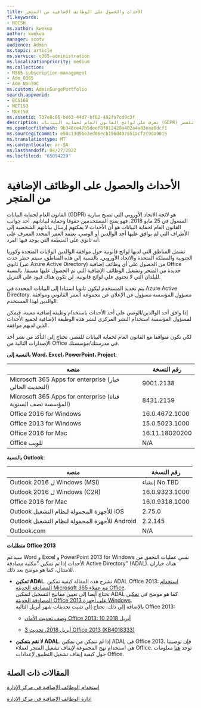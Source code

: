 ```yaml
---
title: الأحداث والحصول على الوظائف الإضافية من المتجر
f1.keywords:
- NOCSH
ms.author: kwekua
author: kwekua
manager: scotv
audience: Admin
ms.topic: article
ms.service: o365-administration
ms.localizationpriority: medium
ms.collection:
- M365-subscription-management
- Adm_O365
- Adm_NonTOC
ms.custom: AdminSurgePortfolio
search.appverid:
- BCS160
- MET150
- MOE150
ms.assetid: 737e8c86-be63-44d7-bf02-492fa7cd9c3f
description: تعرف على لوائح القانون العام لحماية البيانات (GDPR) التي تحكم البيانات الشخصية للقصر.
ms.openlocfilehash: 9b348ce47b5deef8f012428a402a4a83eaa6dcf1
ms.sourcegitcommit: e50c13d9be3ed05ecb156d497551acf2c9da9015
ms.translationtype: MT
ms.contentlocale: ar-SA
ms.lasthandoff: 04/27/2022
ms.locfileid: "65094229"
---
```

# <a name="minors-and-acquiring-add-ins-from-the-store"></a>الأحداث والحصول على الوظائف الإضافية من المتجر

القانون العام لحماية البيانات (GDPR) هو لائحة الاتحاد الأوروبي التي تصبح سارية المفعول في 25 مايو 2018. فهو يمنح المستخدمين حقوقا وحماية لبياناتهم. أحد جوانب القانون العام لحماية البيانات هو أن الأحداث لا يمكنهم إرسال بياناتهم الشخصية إلى الأطراف التي لم يوافق عليها أحد الوالدين أو الوصي. يعتمد العمر المحدد المعرف على أنه ثانوي على المنطقة التي يوجد فيها الفرد.

تشمل المناطق التي لديها لوائح قانونية حول موافقة الوالدين الولايات المتحدة وكوريا الجنوبية والمملكة المتحدة والاتحاد الأوروبي. بالنسبة إلى هذه المناطق، سيتم حظر حدث ثانوي (عبر Azure Active Directory) من الحصول على أي وظائف إضافية Office جديدة من المتجر وتشغيل الوظائف الإضافية التي تم الحصول عليها مسبقا. بالنسبة للبلدان التي لا تحتوي على لوائح قانونية، لن تكون هناك قيود على التنزيل.

يتم تحديد المستخدم ليكون ثانويا استنادا إلى البيانات المحددة في Azure Active Directory. مسؤول المؤسسة مسؤول عن الإعلان عن مجموعة العمر القانوني وموافقة الوالدين لهذا المستخدم.

إذا وافق أحد الوالدين/الوصي على أحد الأحداث باستخدام وظيفة إضافية معينة، فيمكن لمسؤول المؤسسة استخدام النشر المركزي لنشر هذه الوظيفة الإضافية لجميع الأحداث الذين لديهم موافقة.

لكي تكون متوافقا مع القانون العام لحماية البيانات للقصر، تحتاج إلى التأكد من نشر أحد الإصدارات التالية من Office في مدرستك/مؤسستك.

 **بالنسبة إلى Word، Excel، PowerPoint، Project**:

|منصه|رقم النسخة|
|---|---|
|Microsoft 365 Apps for enterprise (خيار التحديث الحالي)|9001.2138|
|Microsoft 365 Apps for enterprise (قناة المؤسسة نصف السنوية)|8431.2159|
|Office 2016 for Windows|16.0.4672.1000|
|Office 2013 for Windows|15.0.5023.1000|
|Office 2016 for Mac|16.11.18020200|
|Office للويب|N/A|

 **بالنسبة Outlook**:

|منصه|رقم النسخة|
|---|---|
|Outlook 2016 ل Windows (MSI)|إنشاء No TBD|
|Outlook 2016 ل Windows (C2R)|16.0.9323.1000|
|Office 2016 for Mac|16.0.9318.1000|
|Outlook للأجهزة المحمولة لنظام التشغيل iOS|2.75.0|
|Outlook للأجهزة المحمولة لنظام التشغيل Android|2.2.145|
|Outlook.com|N/A|

 **متطلبات Office 2013**

سيدعم Word و Excel و PowerPoint 2013 for Windows نفس عمليات التحقق من الأحداث إذا تم تمكين "مكتبة مصادقة Active Directory" (ADAL). هناك خياران للامتثال، كما هو موضح بعد ذلك.

- **تمكين ADAL**. تشرح هذه المقالة كيفية تمكين ADAL Office 2013: [استخدام المصادقة الحديثة Microsoft 365 مع عملاء Office](../../enterprise/modern-auth-for-office-2013-and-2016.md).<br/>تحتاج أيضا إلى تعيين مفاتيح التسجيل لتمكين ADAL كما هو موضح في [تمكين المصادقة الحديثة Office 2013 على أجهزة Windows](../security-and-compliance/enable-modern-authentication.md).<br/>بالإضافة إلى ذلك، تحتاج إلى تثبيت تحديثات شهر أبريل التالية Office 2013:

  - [وصف تحديث الأمان Office 2013: 10 أبريل 2018](https://support.microsoft.com/help/4018330/description-of-the-security-update-for-office-2013-april-10-2018)

  - [3 أبريل 2018، تحديث Office 2013 (KB4018333)](https://support.microsoft.com/help/4018333/april-3-2018-update-for-office-2013-kb4018333)

- **لا تقم بتمكين ADAL**. إذا لم تتمكن من تمكين ADAL في Office 2013، فإن توصيتنا هي استخدام نهج المجموعة لإيقاف تشغيل المتجر لعملاء Office. توجد [هنا](/previous-versions/office/office-2013-resource-kit/cc178992(v=office.15)) معلومات حول كيفية إيقاف تشغيل التطبيق لإعدادات Office.

## <a name="related-articles"></a>المقالات ذات الصلة

[استخدام الوظائف الإضافية في مركز الإدارة](./manage-deployment-of-add-ins.md)

[إدارة الوظائف الإضافية في مركز الإدارة](./manage-addins-in-the-admin-center.md)
